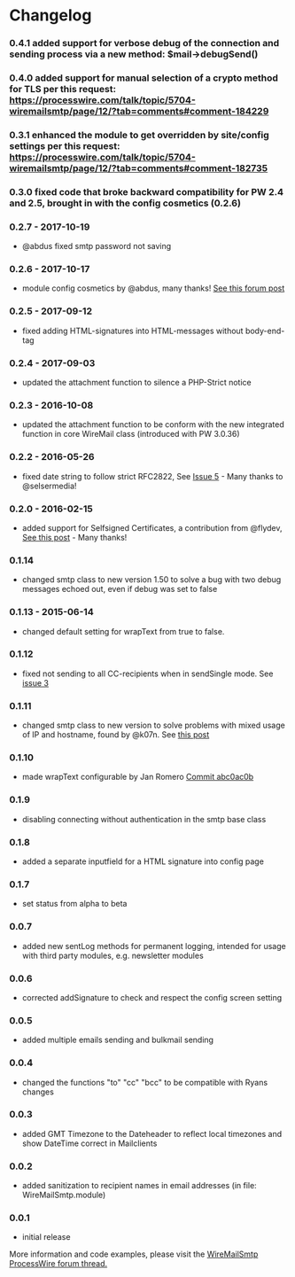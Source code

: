 # Changelog


### 0.4.1  added support for verbose debug of the connection and sending process via a new method: $mail->debugSend()

### 0.4.0  added support for manual selection of a crypto method for TLS per this request: https://processwire.com/talk/topic/5704-wiremailsmtp/page/12/?tab=comments#comment-184229

### 0.3.1  enhanced the module to get overridden by site/config settings per this request: https://processwire.com/talk/topic/5704-wiremailsmtp/page/12/?tab=comments#comment-182735

### 0.3.0  fixed code that broke backward compatibility for PW 2.4 and 2.5, brought in with the config cosmetics (0.2.6)

### 0.2.7 - 2017-10-19
- @abdus fixed smtp password not saving

### 0.2.6 - 2017-10-17
- module config cosmetics by @abdus, many thanks! [See this forum post](https://processwire.com/talk/topic/5704-wiremailsmtp/?page=9&tab=comments#comment-153329)

### 0.2.5 - 2017-09-12
- fixed adding HTML-signatures into HTML-messages without body-end-tag

### 0.2.4 - 2017-09-03
- updated the attachment function to silence a PHP-Strict notice

### 0.2.3 - 2016-10-08
- updated the attachment function to be conform with the new integrated function in core WireMail class (introduced with PW 3.0.36)

### 0.2.2 - 2016-05-26
- fixed date string to follow strict RFC2822, See [Issue 5](https://github.com/horst-n/WireMailSmtp/issues/5) - Many thanks to @selsermedia!

### 0.2.0 - 2016-02-15
- added support for Selfsigned Certificates, a contribution from @flydev, [See this post](https://processwire.com/talk/topic/5704-wiremailsmtp/page-5#entry113290) - Many thanks!

### 0.1.14
- changed smtp class to new version 1.50 to solve a bug with two debug messages echoed out, even if debug was set to false

### 0.1.13 - 2015-06-14
- changed default setting for wrapText from true to false.

### 0.1.12
- fixed not sending to all CC-recipients when in sendSingle mode. See [issue 3](https://github.com/horst-n/WireMailSmtp/issues/3)

### 0.1.11
- changed smtp class to new version to solve problems with mixed usage of IP and hostname, found by @k07n. See [this post](https://processwire.com/talk/topic/5704-wiremailsmtp/page-3#entry95880)

### 0.1.10
- made wrapText configurable by Jan Romero [Commit abc0ac0b](https://github.com/horst-n/WireMailSmtp/commit/abc0ac0b4a3edd0fcbbb8b4695f00a362705ad5b)

### 0.1.9
- disabling connecting without authentication in the smtp base class

### 0.1.8
- added a separate inputfield for a HTML signature into config page

### 0.1.7
- set status from alpha to beta

### 0.0.7
- added new sentLog methods for permanent logging, intended for usage with third party modules, e.g. newsletter modules

### 0.0.6
- corrected addSignature to check and respect the config screen setting

### 0.0.5
- added multiple emails sending and bulkmail sending

### 0.0.4
- changed the functions "to" "cc" "bcc" to be compatible with Ryans changes

### 0.0.3
- added GMT Timezone to the Dateheader to reflect local timezones and show DateTime correct in Mailclients

### 0.0.2
- added sanitization to recipient names in email addresses (in file: WireMailSmtp.module)

### 0.0.1
- initial release

More information and code examples, please visit the [WireMailSmtp ProcessWire forum thread.](http://processwire.com/talk/topic/5704-module-wiremailsmtp/)
